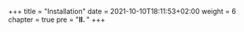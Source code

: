 +++
title = "Installation"
date = 2021-10-10T18:11:53+02:00
weight = 6
chapter = true
pre = "<b>II. </b>"
+++
